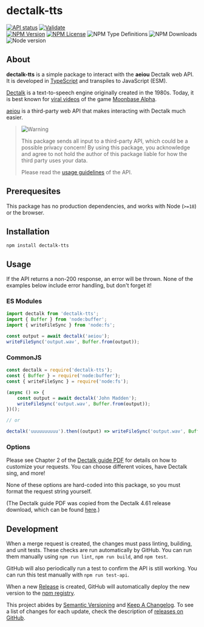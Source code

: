 # dectalk-tts

[![API status](https://img.shields.io/github/actions/workflow/status/JstnMcBrd/dectalk-tts/api.yml?logo=github&label=API%20status)](https://github.com/JstnMcBrd/dectalk-tts/actions/workflows/api.yml)
[![Validate](https://img.shields.io/github/actions/workflow/status/JstnMcBrd/dectalk-tts/validate.yml?logo=github&label=Validate)](https://github.com/JstnMcBrd/dectalk-tts/actions/workflows/validate.yml)
<br />
[![NPM Version](https://img.shields.io/npm/v/dectalk-tts)](https://www.npmjs.com/package/dectalk-tts)
[![NPM License](https://img.shields.io/npm/l/dectalk-tts)](./LICENSE)
![NPM Type Definitions](https://img.shields.io/npm/types/dectalk-tts)
![NPM Downloads](https://img.shields.io/npm/dt/dectalk-tts)
<br />
![Node version](https://img.shields.io/node/v/dectalk-tts)

## About

**dectalk-tts** is a simple package to interact with the **aeiou** Dectalk web API. It is developed in [TypeScript](https://www.typescriptlang.org/) and transpiles to JavaScript (ESM).

[Dectalk](https://github.com/dectalk/dectalk) is a text-to-speech engine originally created in the 1980s. Today, it is best known for [viral videos](https://www.youtube.com/watch?v=Hv6RbEOlqRo) of the game [Moonbase Alpha](https://store.steampowered.com/app/39000/Moonbase_Alpha/).

[aeiou](https://github.com/calzoneman/aeiou) is a third-party web API that makes interacting with Dectalk much easier.

> <img alt="Warning" src="https://raw.githubusercontent.com/Mqxx/GitHub-Markdown/main/blockquotes/badge/dark-theme/warning.svg">
>
> This package sends all input to a third-party API, which could be a possible privacy concern!
> By using this package, you acknowledge and agree to not hold the author of this package liable for how the third party uses your data.
>
> Please read the [usage guidelines](https://github.com/calzoneman/aeiou/blob/master/docs/usage-guidelines.md) of the API.

## Prerequesites

This package has no production dependencies, and works with Node (`>=18`) or the browser.

## Installation

`npm install dectalk-tts`

## Usage

If the API returns a non-200 response, an error will be thrown.
None of the examples below include error handling, but don't forget it!

### ES Modules

```js
import dectalk from 'dectalk-tts';
import { Buffer } from 'node:buffer';
import { writeFileSync } from 'node:fs';

const output = await dectalk('aeiou');
writeFileSync('output.wav', Buffer.from(output));
```

### CommonJS

```js
const dectalk = require('dectalk-tts');
const { Buffer } = require('node:buffer');
const { writeFileSync } = require('node:fs');

(async () => {
	const output = await dectalk('John Madden');
	writeFileSync('output.wav', Buffer.from(output));
})();

// or

dectalk('uuuuuuuuuu').then((output) => writeFileSync('output.wav', Buffer.from(output)));
```

### Options

Please see Chapter 2 of the [Dectalk guide PDF](docs/dtk_reference_guide.pdf) for details on how to customize your requests. You can choose different voices, have Dectalk sing, and more!

None of these options are hard-coded into this package, so you must format the request string yourself.

(The Dectalk guide PDF was copied from the Dectalk 4.61 release download, which can be found [here](https://web.archive.org/web/20240226085720/https://theflameofhope.co/dectalkreader1/).)

## Development

When a merge request is created, the changes must pass linting, building, and unit tests. These checks are run automatically by GitHub. You can run them manually using `npm run lint`, `npm run build`, and `npm test`.

GitHub will also periodically run a test to confirm the API is still working. You can run this test manually with `npm run test-api`.

When a new [Release](https://github.com/JstnMcBrd/dectalk-tts/releases) is created, GitHub will automatically deploy the new version to the [npm registry](https://npmjs.com/package/dectalk-tts).

This project abides by [Semantic Versioning](https://semver.org/) and [Keep A Changelog](https://keepachangelog.com/). To see a list of changes for each update, check the description of [releases on GitHub](https://github.com/JstnMcBrd/dectalk-tts/releases).
